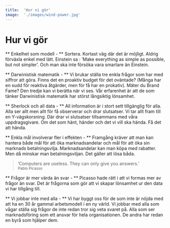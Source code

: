 ```yaml
---
title:	'Hur vi gör'
image:	'./images/wind-power.jpg'
---
```


# Hur vi gör

** Enkelhet som modell - **
Sortera. Kortast väg där det är möjligt. Aldrig förväxla enkel med lätt. Einstein sa : ’Make everything as simple as possible, but not simpler’. Och man ska inte försöka vara smartare än Einstein.

** Darwinistisk matematik - **
Vi brukar ställa tre enkla frågor som har med siffror att göra. Finns det en proaktiv budget för det oväntade? (Många har en sudd för reaktiva åtgärder, men för få har en prokativ). Mäter du Brand Fame? Den tredje kan vi berätta när vi ses. Vår erfarenhet är att de som tänker Darwinistisk matematik har störst långsiktig lönsamhet.  

** Sherlock och all data - **
All information är i stort sett tillgänglig för alla. Alla ser allt men allt för få observerar och drar slutsatser. Vi tar allt fram till en Y-vägskorsning. Där drar vi slutsatser tillsammans med våra uppdragsgivare. Om det som hänt, händer och det vi vill ska hända. Få det att hända.

** Enkla mål involverar fler i effekten - **
Framgång kräver att man kan hantera både mål för att öka marknadsandelar och mål för att öka sin marknads betalningsvilja. Marknadsandelar kan man köpa med rabatter. Men då minskar man betalningsviljan. Det gäller att lösa båda.

> ’Computers are useless. They can only give you answers.’  
<small>Pablo Picasso</small>

** Frågor är mer värda än svar - **
Picasso hade rätt i att vi formas mer av frågor än svar. Det är frågorna som gör att vi skapar lönsamhet ur den data vi har tillgång till.

** Vi jobbar inte med alla - **
Vi har byggt oss för de som inte är nöjda med att ha en 30 år gammal arbetsmodell i en ny värld. Vi jobbar med alla som vågar ställa sig frågor de inte redan tror sig veta svaret på. Alla som ser marknadsföring som ett ansvar för hela organisationen. De andra har redan en byrå som hjälper dem.

